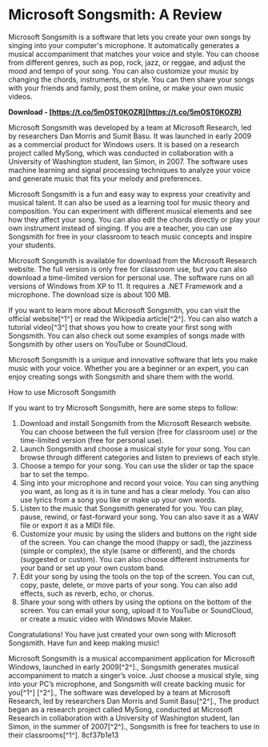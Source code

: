 
 
# Microsoft Songsmith: A Review
 
Microsoft Songsmith is a software that lets you create your own songs by singing into your computer's microphone. It automatically generates a musical accompaniment that matches your voice and style. You can choose from different genres, such as pop, rock, jazz, or reggae, and adjust the mood and tempo of your song. You can also customize your music by changing the chords, instruments, or style. You can then share your songs with your friends and family, post them online, or make your own music videos.
 
**Download - [https://t.co/5mOST0KOZR](https://t.co/5mOST0KOZR)**


 
Microsoft Songsmith was developed by a team at Microsoft Research, led by researchers Dan Morris and Sumit Basu. It was launched in early 2009 as a commercial product for Windows users. It is based on a research project called MySong, which was conducted in collaboration with a University of Washington student, Ian Simon, in 2007. The software uses machine learning and signal processing techniques to analyze your voice and generate music that fits your melody and preferences.
 
Microsoft Songsmith is a fun and easy way to express your creativity and musical talent. It can also be used as a learning tool for music theory and composition. You can experiment with different musical elements and see how they affect your song. You can also edit the chords directly or play your own instrument instead of singing. If you are a teacher, you can use Songsmith for free in your classroom to teach music concepts and inspire your students.
 
Microsoft Songsmith is available for download from the Microsoft Research website. The full version is only free for classroom use, but you can also download a time-limited version for personal use. The software runs on all versions of Windows from XP to 11. It requires a .NET Framework and a microphone. The download size is about 100 MB.
 
If you want to learn more about Microsoft Songsmith, you can visit the official website[^1^] or read the Wikipedia article[^2^]. You can also watch a tutorial video[^3^] that shows you how to create your first song with Songsmith. You can also check out some examples of songs made with Songsmith by other users on YouTube or SoundCloud.
 
Microsoft Songsmith is a unique and innovative software that lets you make music with your voice. Whether you are a beginner or an expert, you can enjoy creating songs with Songsmith and share them with the world.

How to use Microsoft Songsmith
 
If you want to try Microsoft Songsmith, here are some steps to follow:
 
1. Download and install Songsmith from the Microsoft Research website. You can choose between the full version (free for classroom use) or the time-limited version (free for personal use).
2. Launch Songsmith and choose a musical style for your song. You can browse through different categories and listen to previews of each style.
3. Choose a tempo for your song. You can use the slider or tap the space bar to set the tempo.
4. Sing into your microphone and record your voice. You can sing anything you want, as long as it is in tune and has a clear melody. You can also use lyrics from a song you like or make up your own words.
5. Listen to the music that Songsmith generated for you. You can play, pause, rewind, or fast-forward your song. You can also save it as a WAV file or export it as a MIDI file.
6. Customize your music by using the sliders and buttons on the right side of the screen. You can change the mood (happy or sad), the jazziness (simple or complex), the style (same or different), and the chords (suggested or custom). You can also choose different instruments for your band or set up your own custom band.
7. Edit your song by using the tools on the top of the screen. You can cut, copy, paste, delete, or move parts of your song. You can also add effects, such as reverb, echo, or chorus.
8. Share your song with others by using the options on the bottom of the screen. You can email your song, upload it to YouTube or SoundCloud, or create a music video with Windows Movie Maker.

Congratulations! You have just created your own song with Microsoft Songsmith. Have fun and keep making music!
 
Microsoft Songsmith is a musical accompaniment application for Microsoft Windows, launched in early 2009[^2^].,  Songsmith generates musical accompaniment to match a singer’s voice. Just choose a musical style, sing into your PC’s microphone, and Songsmith will create backing music for you[^1^] [^2^].,  The software was developed by a team at Microsoft Research, led by researchers Dan Morris and Sumit Basu[^2^].,  The product began as a research project called MySong, conducted at Microsoft Research in collaboration with a University of Washington student, Ian Simon, in the summer of 2007[^2^].,  Songsmith is free for teachers to use in their classrooms[^1^].
 8cf37b1e13
 
